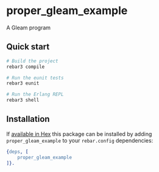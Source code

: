 # proper_gleam_example

A Gleam program


## Quick start

```sh
# Build the project
rebar3 compile

# Run the eunit tests
rebar3 eunit

# Run the Erlang REPL
rebar3 shell
```


## Installation

If [available in Hex](https://www.rebar3.org/docs/dependencies#section-declaring-dependencies)
this package can be installed by adding `proper_gleam_example` to your `rebar.config` dependencies:

```erlang
{deps, [
    proper_gleam_example
]}.
```
